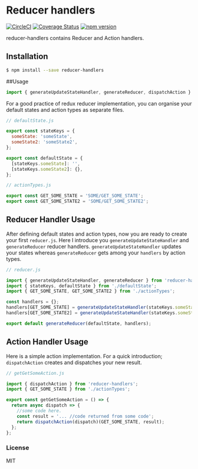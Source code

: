 # Reducer handlers
[![CircleCI](https://circleci.com/gh/sulhadin/reducer-handlers.svg?style=svg)](https://circleci.com/gh/sulhadin/reducer-handlers)
[![Coverage Status](https://codecov.io/gh/sulhadin/reducer-handlers/branch/master/graph/badge.svg)](https://codecov.io/gh/sulhadin/reducer-handlers)
[![npm version](https://badge.fury.io/js/reducer-handlers.svg)](https://badge.fury.io/js/reducer-handlers)

reducer-handlers contains Reducer and Action handlers.

## Installation
```bash
$ npm install --save reducer-handlers
```

##Usage
```javascript
import { generateUpdateStateHandler, generateReducer, dispatchAction } from 'reducer-handlers';
```

For a good practice of redux reducer implementation, you can organise your default states and action types as separate files.

````javascript
// defaultState.js

export const stateKeys = {
  someState: 'someState',
  someState2: 'someState2',
};

export const defaultState = {
  [stateKeys.someState]: '',
  [stateKeys.someState2]: {},
};
````

````javascript
// actionTypes.js

export const GET_SOME_STATE = 'SOME/GET_SOME_STATE';
export const GET_SOME_STATE2 = 'SOME/GET_SOME_STATE2';
````

## Reducer Handler Usage
After defining default states and action types, now you are ready to create your first `reducer.js`. 
Here I introduce you `generateUpdateStateHandler` and `generateReducer` reducer handlers.  `generateUpdateStateHandler`
updates your states whereas `generateReducer` gets among your `handlers` by action types.


```javascript
// reducer.js

import { generateUpdateStateHandler, generateReducer } from 'reducer-handlers';
import { stateKeys, defaultState } from './defaultState';
import { GET_SOME_STATE, GET_SOME_STATE2 } from './actionTypes';

const handlers = {};
handlers[GET_SOME_STATE] = generateUpdateStateHandler(stateKeys.someState);
handlers[GET_SOME_STATE2] = generateUpdateStateHandler(stateKeys.someState2);

export default generateReducer(defaultState, handlers);
```
## Action Handler Usage
Here is a simple action implementation. For a quick introduction; `dispatchAction` creates and dispatches your new result.
```javascript
// getGetSomeAction.js

import { dispatchAction } from 'reducer-handlers';
import { GET_SOME_STATE } from './actionTypes';

export const getGetSomeAction = () => {
  return async dispatch => {
    //some code here.
    const result = '... //code returned from some code';
    return dispatchAction(dispatch)(GET_SOME_STATE, result);
  };
};
```

### License

MIT
